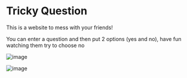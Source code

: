 # Tricky Question

This is a website to mess with your friends!

You can enter a question and then put 2 options (yes and no), have fun watching them try to choose no

![image](https://user-images.githubusercontent.com/78442505/164939026-b61fb9f9-d6e0-46fb-bce6-2e6c4edb2d21.png)

![image](https://user-images.githubusercontent.com/78442505/164939075-e70ee008-9513-4e68-a421-a65cfe80259b.png)
